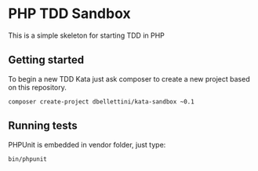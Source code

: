PHP TDD Sandbox
===============
This is a simple skeleton for starting TDD in PHP

## Getting started
To begin a new TDD Kata just ask composer to create a new project based on this repository.

```composer create-project dbellettini/kata-sandbox ~0.1```

## Running tests
PHPUnit is embedded in vendor folder, just type:

```bin/phpunit ```
